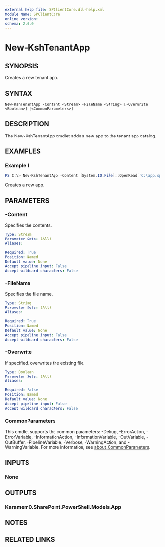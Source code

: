 ```yaml
---
external help file: SPClientCore.dll-help.xml
Module Name: SPClientCore
online version:
schema: 2.0.0
---
```


# New-KshTenantApp

## SYNOPSIS
Creates a new tenant app.

## SYNTAX

```
New-KshTenantApp -Content <Stream> -FileName <String> [-Overwrite <Boolean>] [<CommonParameters>]
```

## DESCRIPTION
The New-KshTenantApp cmdlet adds a new app to the tenant app catalog.

## EXAMPLES

### Example 1
```powershell
PS C:\> New-KshTenantApp -Content [System.IO.File]::OpenRead('C:\app.sppkg') -FileName 'app.sppkg'
```

Creates a new app.

## PARAMETERS

### -Content
Specifies the contents.

```yaml
Type: Stream
Parameter Sets: (All)
Aliases:

Required: True
Position: Named
Default value: None
Accept pipeline input: False
Accept wildcard characters: False
```

### -FileName
Specifies the file name.

```yaml
Type: String
Parameter Sets: (All)
Aliases:

Required: True
Position: Named
Default value: None
Accept pipeline input: False
Accept wildcard characters: False
```

### -Overwrite
If specified, overwrites the existing file.

```yaml
Type: Boolean
Parameter Sets: (All)
Aliases:

Required: False
Position: Named
Default value: None
Accept pipeline input: False
Accept wildcard characters: False
```

### CommonParameters
This cmdlet supports the common parameters: -Debug, -ErrorAction, -ErrorVariable, -InformationAction, -InformationVariable, -OutVariable, -OutBuffer, -PipelineVariable, -Verbose, -WarningAction, and -WarningVariable. For more information, see [about_CommonParameters](http://go.microsoft.com/fwlink/?LinkID=113216).

## INPUTS

### None

## OUTPUTS

### Karamem0.SharePoint.PowerShell.Models.App

## NOTES

## RELATED LINKS
